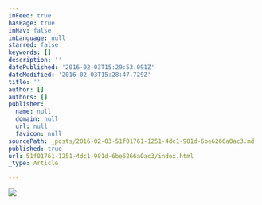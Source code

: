 ```yaml
---
inFeed: true
hasPage: true
inNav: false
inLanguage: null
starred: false
keywords: []
description: ''
datePublished: '2016-02-03T15:29:53.091Z'
dateModified: '2016-02-03T15:28:47.729Z'
title: ''
author: []
authors: []
publisher:
  name: null
  domain: null
  url: null
  favicon: null
sourcePath: _posts/2016-02-03-51f01761-1251-4dc1-981d-6be6266a0ac3.md
published: true
url: 51f01761-1251-4dc1-981d-6be6266a0ac3/index.html
_type: Article

---
```

![](https://the-grid-user-content.s3-us-west-2.amazonaws.com/79dece10-838a-4c4b-b517-9c77a9aeadef.jpg)